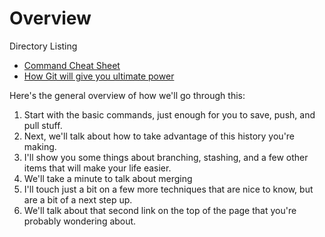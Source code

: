 # Overview

Directory Listing
- [Command Cheat Sheet](./commandCheatsheet.md)
- [How Git will give you ultimate power](./ultRR.md)

Here's the general overview of how we'll go through this:

1. Start with the basic commands, just enough for you to save, push, and pull stuff.
2. Next, we'll talk about how to take advantage of this history you're making.
3. I'll show you some things about branching, stashing, and a few other items that will make your life easier.
4. We'll take a minute to talk about merging
5. I'll touch just a bit on a few more techniques that are nice to know, but are a bit of a next step up.
6. We'll talk about that second link on the top of the page that you're probably wondering about.